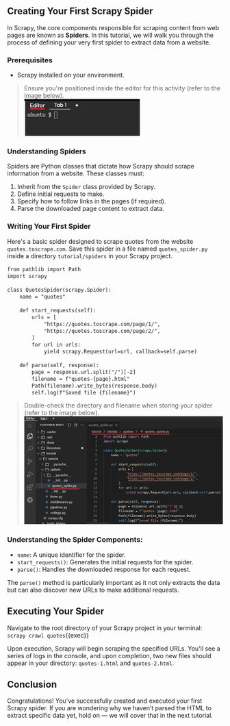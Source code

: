 ## Creating Your First Scrapy Spider

In Scrapy, the core components responsible for scraping content from web pages are known as **Spiders**. In this tutorial, we will walk you through the process of defining your very first spider to extract data from a website.

### Prerequisites
- Scrapy installed on your environment.

> Ensure you're positioned inside the editor for this activity (refer to the image below).<br>![Editor](./editor.png)

### Understanding Spiders
Spiders are Python classes that dictate how Scrapy should scrape information from a website. These classes must:
1. Inherit from the `Spider` class provided by Scrapy.
2. Define initial requests to make.
3. Specify how to follow links in the pages (if required).
4. Parse the downloaded page content to extract data.

### Writing Your First Spider

Here's a basic spider designed to scrape quotes from the website `quotes.toscrape.com`. Save this spider in a file named `quotes_spider.py` inside a directory `tutorial/spiders` in your Scrapy project.

```
from pathlib import Path
import scrapy

class QuotesSpider(scrapy.Spider):
    name = "quotes"

    def start_requests(self):
        urls = [
            "https://quotes.toscrape.com/page/1/",
            "https://quotes.toscrape.com/page/2/",
        ]
        for url in urls:
            yield scrapy.Request(url=url, callback=self.parse)

    def parse(self, response):
        page = response.url.split("/")[-2]
        filename = f"quotes-{page}.html"
        Path(filename).write_bytes(response.body)
        self.log(f"Saved file {filename}")
```

> Double-check the directory and filename when storing your spider (refer to the image below).<br>![Editor](./spider_name.png)

### Understanding the Spider Components:
- `name`: A unique identifier for the spider.
- `start_requests()`: Generates the initial requests for the spider.
- `parse()`: Handles the downloaded response for each request.

The `parse()` method is particularly important as it not only extracts the data but can also discover new URLs to make additional requests.

## Executing Your Spider
Navigate to the root directory of your Scrapy project in your terminal:
<br>
`scrapy crawl quotes`{{exec}}
<br>

Upon execution, Scrapy will begin scraping the specified URLs. You'll see a series of logs in the console, and upon completion, two new files should appear in your directory: `quotes-1.html` and `quotes-2.html`.

## Conclusion
Congratulations! You've successfully created and executed your first Scrapy spider. If you are wondering why we haven’t parsed the HTML to extract specific data yet, hold on — we will cover that in the next tutorial.
